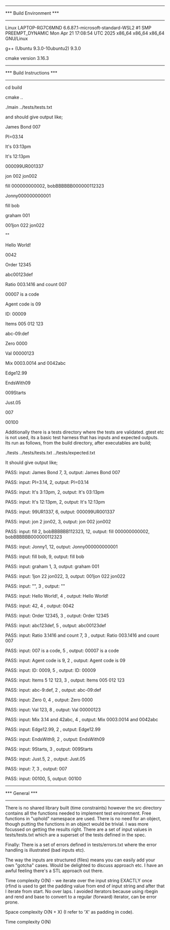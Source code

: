*************************
*** Build Environment ***
*************************

Linux LAPTOP-RG7C6MND 6.6.87.1-microsoft-standard-WSL2 #1 SMP PREEMPT_DYNAMIC Mon Apr 21 17:08:54 UTC 2025 x86_64 x86_64 x86_64 GNU/Linux

g++ (Ubuntu 9.3.0-10ubuntu2) 9.3.0

cmake version 3.16.3

**************************
*** Build Instructions ***
**************************

cd build

cmake ..

./main ../tests/tests.txt

and should give output like;


James Bond 007

PI=03.14

It's 03:13pm

It's 12:13pm

000099UR001337

jon 002 jon002

fill 000000000002, bobBBBBBB000000112323

Jonny000000000001

fill  bob

graham 001

001jon 022 jon022

""

Hello World!

0042

Order 12345

abc00123def

Ratio 003.1416 and count 007

00007 is a code

Agent code is 09

ID: 00009

Items 005 012 123

abc-09:def

Zero 0000

Val 00000123

Mix 0003.0014 and 0042abc

Edge12.99

EndsWith09

009Starts

Just.05

007

00100


Additionally there is a tests directory where the tests are validated. gtest etc is not used, its a basic test
harness that has inputs and expected outputs. Its run as follows, from the build directory, after executables are build;

./tests ../tests/tests.txt ../tests/expected.txt

It should give output like;

PASS: input: James Bond 7, 3, output: James Bond 007

PASS: input: PI=3.14, 2, output: PI=03.14

PASS: input: It's 3:13pm, 2, output: It's 03:13pm

PASS: input: It's 12:13pm, 2, output: It's 12:13pm

PASS: input: 99UR1337, 6, output: 000099UR001337

PASS: input: jon 2 jon02, 3, output: jon 002 jon002

PASS: input: fill 2, bobBBBBBB112323, 12, output: fill 000000000002, bobBBBBBB000000112323

PASS: input: Jonny1, 12, output: Jonny000000000001

PASS: input: fill  bob, 9, output: fill  bob

PASS: input: graham 1, 3, output: graham 001

PASS: input: 1jon 22 jon022, 3, output: 001jon 022 jon022

PASS: input: "", 3  , output: ""

PASS: input: Hello World!, 4  , output: Hello World!

PASS: input: 42, 4  , output: 0042

PASS: input: Order 12345, 3  , output: Order 12345

PASS: input: abc123def, 5  , output: abc00123def

PASS: input: Ratio 3.1416 and count 7, 3  , output: Ratio 003.1416 and count 007

PASS: input: 007 is a code, 5  , output: 00007 is a code

PASS: input: Agent code is 9, 2  , output: Agent code is 09

PASS: input: ID: 0009, 5  , output: ID: 00009

PASS: input: Items 5 12 123, 3  , output: Items 005 012 123

PASS: input: abc-9:def, 2  , output: abc-09:def

PASS: input: Zero 0, 4  , output: Zero 0000

PASS: input: Val 123, 8  , output: Val 00000123

PASS: input: Mix 3.14 and 42abc, 4  , output: Mix 0003.0014 and 0042abc

PASS: input: Edge12.99, 2  , output: Edge12.99

PASS: input: EndsWith9, 2  , output: EndsWith09

PASS: input: 9Starts, 3  , output: 009Starts

PASS: input: Just.5, 2  , output: Just.05

PASS: input: 7, 3  , output: 007

PASS: input: 00100, 5, output: 00100



***************
*** General ***
***************

There is no shared library built (time constraints) however the src directory contains all the functions needed
to implement test environment. Free functions in "uphold" namespace are used. There is no need for an object, though putting the functions in an object would be trivial. I was more focussed
on getting the results right. There are a set of input values in tests/tests.txt
which are a superset of the tests defined in the spec.

Finally: There is a set of errors defined in tests/errors.txt where the error handling is illustrated (bad inputs etc).

The way the inputs are structured (files) means you can easily add your own "gotcha" cases. Would be delighted to discuss approach etc. I have
an awful feeling there's a STL approach out there.


Time complexity O(N)  - we iterate over the input string EXACTLY once (rfind is used to get the padding value from end of input string and after that I iterate from start. No over laps. I avoided iterators because using rbegin and rend and base to convert to
a regular (forward) iterator, can be error prone.

Space complexity O(N + X)  (I refer to 'X' as padding in code).

Time complexity O(N)
